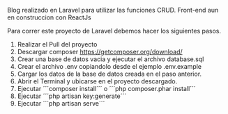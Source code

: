Blog realizado en Laravel para utilizar las funciones CRUD. Front-end aun en construccion con ReactJs

Para correr este proyecto de Laravel debemos hacer los siguientes pasos.

1. Realizar el Pull del proyecto
2. Descargar composer https://getcomposer.org/download/
3. Crear una base de datos vacia y ejecutar el archivo database.sql
4. Crear el archivo .env copiandolo desde el ejemplo .env.example 
5. Cargar los datos de la base de datos creada en el paso anterior.
6. Abrir el Terminal y ubicarse en el proyecto descargado.
7. Ejecutar ´´´composer install´´´ o ´´´php composer.phar install´´´
8. Ejecutar ´´´php artisan key:generate´´´
9. Ejecutar ´´´php artisan serve´´´
